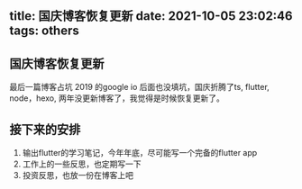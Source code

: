 title: 国庆博客恢复更新
date: 2021-10-05 23:02:46
tags: others
---
## 国庆博客恢复更新

最后一篇博客占坑 2019 的google io 后面也没填坑，国庆折腾了ts, flutter, node，hexo, 两年没更新博客了，我觉得是时候恢复更新了。

<!-- more -->

## 接下来的安排

1. 输出flutter的学习笔记，今年年底，尽可能写一个完备的flutter app
2. 工作上的一些反思，也定期写一下
3. 投资反思，也放一份在博客上吧